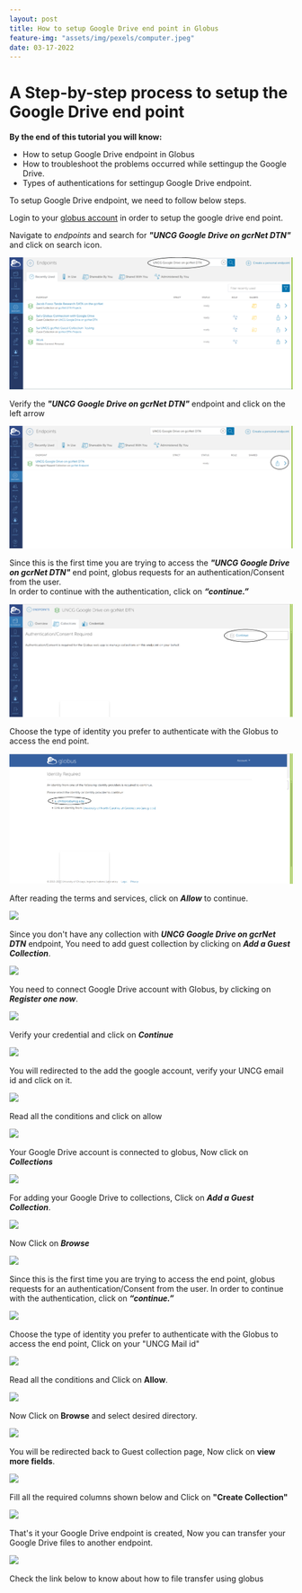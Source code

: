 ```yaml
---
layout: post
title: How to setup Google Drive end point in Globus
feature-img: "assets/img/pexels/computer.jpeg"
date: 03-17-2022
---
```


# A Step-by-step process to setup the Google Drive end point

 
**By the end of this tutorial you will know:**

* How to setup Google Drive endpoint in Globus
* How to troubleshoot the problems occurred while settingup the Google Drive.
* Types of authentications for settingup Google Drive endpoint. 

To setup Google Drive endpoint, we need to follow below steps.

Login to your [globus account](#https://tinyurl.com/wvfyws) in order to setup the google drive end point. <br>

Navigate to *endpoints* and search for _**"UNCG Google Drive on gcrNet DTN"**_ and click on search icon. <br>

<img  src = "/assets/img/tutorialsimages/Google_Drive_Globus_Connect/img_1.png" >

Verify the _**"UNCG Google Drive on gcrNet DTN"**_ endpoint and click on the left arrow <br>

<img src="/assets/img/tutorialsimages/Google_Drive_Globus_Connect/img_2.png" >

Since this is the first time you are trying to access the _**"UNCG Google Drive on gcrNet DTN"**_ end point, globus requests for an authentication/Consent from the user.  <br>
In order to continue with the authentication, click on _**“continue.”**_

<img src = "/assets/img/tutorialsimages/Google_Drive_Globus_Connect/img_3.png" >

Choose the type of identity you prefer to authenticate with the Globus to access the end point.<br>

<img src = "/assets/img/tutorialsimages/Google_Drive_Globus_Connect/img_4.png" >

After reading the terms and services, click on _**Allow**_ to continue. <br>

<img src = "/assets/img/tutorialsimages/GoogleDrive/img_5.png" >

Since you don't have any collection with _**UNCG Google Drive on gcrNet DTN**_ endpoint, You need to add guest collection by clicking on _**Add a Guest Collection**_. <br>

<img src = "/assets/img/tutorialsimages/GoogleDrive/img_6.png" >

You need to connect Google Drive account with Globus, by clicking on _**Register one now**_. <br>

<img src = "/assets/img/tutorialsimages/GoogleDrive/img_7.png" >

Verify your credential and click on _**Continue**_ <br>

<img src = "/assets/img/tutorialsimages/GoogleDrive/img_8.png" >

You will redirected to the add the google account, verify your UNCG email id and click on it. <br>

<img src = "/assets/img/tutorialsimages/GoogleDrive/img_9.png" >

Read all the conditions and click on allow <br>

<img src = "/assets/img/tutorialsimages/GoogleDrive/img_10.png" >

Your Google Drive account is connected to globus, Now click on _**Collections**_ <br>

<img src = "/assets/img/tutorialsimages/GoogleDrive/img_11.png" >

For adding your Google Drive to collections, Click on _**Add a Guest Collection**_. <br>

<img src = "/assets/img/tutorialsimages/GoogleDrive/img_12.png" >

Now Click on _**Browse**_<br>

<img src = "/assets/img/tutorialsimages/GoogleDrive/img_13.png" >

Since this is the first time you are trying to access the end point, globus requests for an authentication/Consent from the user.
In order to continue with the authentication, click on _**“continue.”**_ <br>

<img src = "/assets/img/tutorialsimages/GoogleDrive/img_14.png" >

Choose the type of identity you prefer to authenticate with the Globus to access the end point, Click on your "UNCG Mail id" <br>

<img src = "/assets/img/tutorialsimages/GoogleDrive/img_15.png" >

Read all the conditions and Click on **Allow**.<br>

<img src = "/assets/img/tutorialsimages/GoogleDrive/img_16.png" >

Now Click on **Browse** and select desired directory. <br>

<img src = "/assets/img/tutorialsimages/GoogleDrive/img_17.png" >

You will be redirected back to Guest collection page, Now click on **view more fields**. <br>

<img src = "/assets/img/tutorialsimages/GoogleDrive/img_18.png" >

Fill all the required columns shown below and Click on **"Create Collection"** <br>

<img src="/assets/img/tutorialsimages/GoogleDrive/img_19.png" >

That's it your Google Drive endpoint is created, Now you can transfer your Google Drive files to another endpoint. <br>

<img src = "/assets/img/tutorialsimages/GoogleDrive/img_20.png" >

Check the link below to know about how to file transfer using globus <br>

<link href = "https://gcrnet.github.io/tutorials/filetransfer.html" >



































